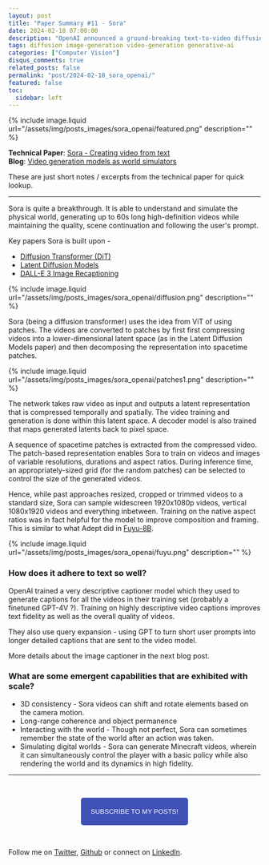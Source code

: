 ```yaml
---
layout: post
title: "Paper Summary #11 - Sora"
date: 2024-02-18 07:00:00
description: "OpenAI announced a ground-breaking text-to-video diffusion model capable of generating high-definition videos up to 60 seconds long."
tags: diffusion image-generation video-generation generative-ai
categories: ["Computer Vision"]
disqus_comments: true
related_posts: false
permalink: "post/2024-02-18_sora_openai/"
featured: false
toc:
  sidebar: left
---
```


{% include image.liquid url="/assets/img/posts_images/sora_openai/featured.png" description="" %}

**Technical Paper**: [Sora - Creating video from text](https://openai.com/sora)  
**Blog**: [Video generation models as world simulators](https://openai.com/research/video-generation-models-as-world-simulators)  

These are just short notes / excerpts from the technical paper for quick lookup.

---

Sora is quite a breakthrough. It is able to understand and simulate the physical world, generating up to 60s long high-definition videos while maintaining the quality, scene continuation and following the user's prompt. 

Key papers Sora is built upon - 
* [Diffusion Transformer (DiT)](https://arxiv.org/abs/2212.09748)
* [Latent Diffusion Models](https://arxiv.org/abs/2112.10752)
* [DALL-E 3 Image Recaptioning](https://cdn.openai.com/papers/dall-e-3.pdf)

{% include image.liquid url="/assets/img/posts_images/sora_openai/diffusion.png" description="" %}

Sora (being a diffusion transformer) uses the idea from ViT of using patches. The videos are converted to patches by first first compressing videos into a lower-dimensional latent space (as in the Latent Diffusion Models paper) and then decomposing the representation into spacetime patches.

{% include image.liquid url="/assets/img/posts_images/sora_openai/patches1.png" description="" %}

The network takes raw video as input and outputs a latent representation that is compressed temporally and spatially. The video training and generation is done within this latent space. A decoder model is also trained that maps generated latents back to pixel space.

A sequence of spacetime patches is extracted from the compressed video. The patch-based representation enables Sora to train on videos and images of variable resolutions, durations and aspect ratios. During inference time, an appropriately-sized grid (for the random patches) can be selected to control the size of the generated videos.

Hence, while past approaches resized, cropped or trimmed videos to a standard size, Sora can sample widescreen 1920x1080p videos, vertical 1080x1920 videos and everything inbetween. Training on the native aspect ratios was in fact helpful for the model to improve composition and framing. This is similar to what Adept did in [Fuyu-8B](https://www.adept.ai/blog/fuyu-8b). 

{% include image.liquid url="/assets/img/posts_images/sora_openai/fuyu.png" description="" %}


### How does it adhere to text so well? 

OpenAI trained a very descriptive captioner model which they used to generate captions for all the videos in their training set (probably a finetuned GPT-4V ?). Training on highly descriptive video captions improves text fidelity as well as the overall quality of videos.

They also use query expansion - using GPT to turn short user prompts into longer detailed captions that are sent to the video model.

More details about the image captioner in the next blog post.

### What are some emergent capabilities that are exhibited with scale?

* 3D consistency - Sora videos can shift and rotate elements based on the camera motion.  
* Long-range coherence and object permanence  
* Interacting with the world - Though not perfect, Sora can sometimes remember the state of the world after an action was taken.  
* Simulating digital worlds - Sora can generate Minecraft videos, wherein it can simultaneously control the player with a basic policy while also rendering the world and its dynamics in high fidelity.

---

&nbsp;

<script type="text/javascript" src="//downloads.mailchimp.com/js/signup-forms/popup/unique-methods/embed.js" data-dojo-config="usePlainJson: true, isDebug: false"></script>

<!-- <button style="background-color: #70ab17; color: #1770AB" id="openpopup">Subscribe to my posts!</button> -->
<div class="button_cont" align="center"><button id="openpopup" class="example_a">Subscribe to my posts!</button></div>

<style>
    .example_a {
        color: #fff !important;
        text-transform: uppercase;
        text-decoration: none;
        background: #3f51b5;
        padding: 20px;
        border-radius: 5px;
        cursor: pointer;
        display: inline-block;
        border: none;
        transition: all 0.4s ease 0s;
    }

    .example_a:hover {
        background: #434343;
        letter-spacing: 1px;
        -webkit-box-shadow: 0px 5px 40px -10px rgba(0,0,0,0.57);
        -moz-box-shadow: 0px 5px 40px -10px rgba(0,0,0,0.57);
        box-shadow: 5px 40px -10px rgba(0,0,0,0.57);
        transition: all 0.4s ease 0s;
    }
</style>


<script type="text/javascript">

function showMailingPopUp() {
    window.dojoRequire(["mojo/signup-forms/Loader"], function(L) { L.start({"baseUrl":"mc.us4.list-manage.com","uuid":"0b10ac14f50d7f4e7d11cf26a","lid":"667a1bb3da","uniqueMethods":true}) })

    document.cookie = "MCPopupClosed=;path=/;expires=Thu, 01 Jan 1970 00:00:00 UTC";
}

document.getElementById("openpopup").onclick = function() {showMailingPopUp()};

</script>

&nbsp;  

<script data-name="BMC-Widget" data-cfasync="false" src="https://cdnjs.buymeacoffee.com/1.0.0/widget.prod.min.js" data-id="shreyanshsingh" data-description="Support me on Buy me a coffee!" data-message="" data-color="#FF5F5F" data-position="Right" data-x_margin="18" data-y_margin="18"></script>

Follow me on [Twitter](https://twitter.com/shreyansh_26), [Github](https://github.com/shreyansh26) or connect on [LinkedIn](https://www.linkedin.com/in/shreyansh26/).